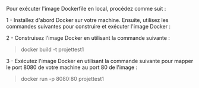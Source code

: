 Pour exécuter l'image Dockerfile en local, procédez comme suit :

1 - Installez d'abord Docker sur votre machine.
Ensuite, utilisez les commandes suivantes pour construire et exécuter l'image Docker :

2 - Construisez l'image Docker en utilisant la commande suivante :

> docker build -t projettest1

3 - Exécutez l'image Docker en utilisant la commande suivante pour mapper le port 8080 de votre machine au port 80 de l'image :

> docker run -p 8080:80 projettest1


